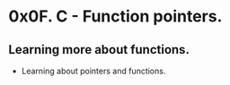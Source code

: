 # 0x0F. C - Function pointers.

## Learning more about functions.

* Learning about pointers and functions.
